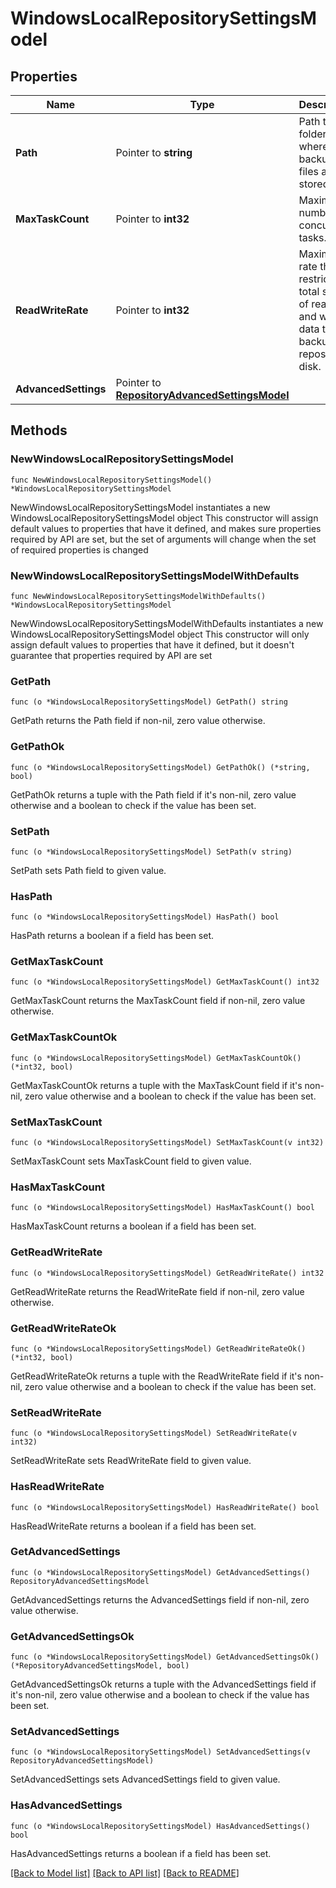 # WindowsLocalRepositorySettingsModel

## Properties

Name | Type | Description | Notes
------------ | ------------- | ------------- | -------------
**Path** | Pointer to **string** | Path to the folder where backup files are stored. | [optional] 
**MaxTaskCount** | Pointer to **int32** | Maximum number of concurrent tasks. | [optional] 
**ReadWriteRate** | Pointer to **int32** | Maximum rate that restricts the total speed of reading and writing data to the backup repository disk. | [optional] 
**AdvancedSettings** | Pointer to [**RepositoryAdvancedSettingsModel**](RepositoryAdvancedSettingsModel.md) |  | [optional] 

## Methods

### NewWindowsLocalRepositorySettingsModel

`func NewWindowsLocalRepositorySettingsModel() *WindowsLocalRepositorySettingsModel`

NewWindowsLocalRepositorySettingsModel instantiates a new WindowsLocalRepositorySettingsModel object
This constructor will assign default values to properties that have it defined,
and makes sure properties required by API are set, but the set of arguments
will change when the set of required properties is changed

### NewWindowsLocalRepositorySettingsModelWithDefaults

`func NewWindowsLocalRepositorySettingsModelWithDefaults() *WindowsLocalRepositorySettingsModel`

NewWindowsLocalRepositorySettingsModelWithDefaults instantiates a new WindowsLocalRepositorySettingsModel object
This constructor will only assign default values to properties that have it defined,
but it doesn't guarantee that properties required by API are set

### GetPath

`func (o *WindowsLocalRepositorySettingsModel) GetPath() string`

GetPath returns the Path field if non-nil, zero value otherwise.

### GetPathOk

`func (o *WindowsLocalRepositorySettingsModel) GetPathOk() (*string, bool)`

GetPathOk returns a tuple with the Path field if it's non-nil, zero value otherwise
and a boolean to check if the value has been set.

### SetPath

`func (o *WindowsLocalRepositorySettingsModel) SetPath(v string)`

SetPath sets Path field to given value.

### HasPath

`func (o *WindowsLocalRepositorySettingsModel) HasPath() bool`

HasPath returns a boolean if a field has been set.

### GetMaxTaskCount

`func (o *WindowsLocalRepositorySettingsModel) GetMaxTaskCount() int32`

GetMaxTaskCount returns the MaxTaskCount field if non-nil, zero value otherwise.

### GetMaxTaskCountOk

`func (o *WindowsLocalRepositorySettingsModel) GetMaxTaskCountOk() (*int32, bool)`

GetMaxTaskCountOk returns a tuple with the MaxTaskCount field if it's non-nil, zero value otherwise
and a boolean to check if the value has been set.

### SetMaxTaskCount

`func (o *WindowsLocalRepositorySettingsModel) SetMaxTaskCount(v int32)`

SetMaxTaskCount sets MaxTaskCount field to given value.

### HasMaxTaskCount

`func (o *WindowsLocalRepositorySettingsModel) HasMaxTaskCount() bool`

HasMaxTaskCount returns a boolean if a field has been set.

### GetReadWriteRate

`func (o *WindowsLocalRepositorySettingsModel) GetReadWriteRate() int32`

GetReadWriteRate returns the ReadWriteRate field if non-nil, zero value otherwise.

### GetReadWriteRateOk

`func (o *WindowsLocalRepositorySettingsModel) GetReadWriteRateOk() (*int32, bool)`

GetReadWriteRateOk returns a tuple with the ReadWriteRate field if it's non-nil, zero value otherwise
and a boolean to check if the value has been set.

### SetReadWriteRate

`func (o *WindowsLocalRepositorySettingsModel) SetReadWriteRate(v int32)`

SetReadWriteRate sets ReadWriteRate field to given value.

### HasReadWriteRate

`func (o *WindowsLocalRepositorySettingsModel) HasReadWriteRate() bool`

HasReadWriteRate returns a boolean if a field has been set.

### GetAdvancedSettings

`func (o *WindowsLocalRepositorySettingsModel) GetAdvancedSettings() RepositoryAdvancedSettingsModel`

GetAdvancedSettings returns the AdvancedSettings field if non-nil, zero value otherwise.

### GetAdvancedSettingsOk

`func (o *WindowsLocalRepositorySettingsModel) GetAdvancedSettingsOk() (*RepositoryAdvancedSettingsModel, bool)`

GetAdvancedSettingsOk returns a tuple with the AdvancedSettings field if it's non-nil, zero value otherwise
and a boolean to check if the value has been set.

### SetAdvancedSettings

`func (o *WindowsLocalRepositorySettingsModel) SetAdvancedSettings(v RepositoryAdvancedSettingsModel)`

SetAdvancedSettings sets AdvancedSettings field to given value.

### HasAdvancedSettings

`func (o *WindowsLocalRepositorySettingsModel) HasAdvancedSettings() bool`

HasAdvancedSettings returns a boolean if a field has been set.


[[Back to Model list]](../README.md#documentation-for-models) [[Back to API list]](../README.md#documentation-for-api-endpoints) [[Back to README]](../README.md)


